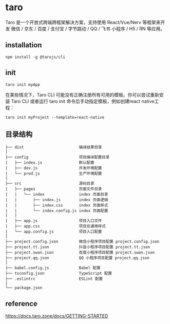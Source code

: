 # taro
Taro 是一个开放式跨端跨框架解决方案，支持使用 React/Vue/Nerv 等框架来开发 
微信 / 京东 / 百度 / 支付宝 / 字节跳动 / QQ / 飞书 小程序 / H5 / RN 等应用。

## installation
```
npm install -g @tarojs/cli
```

## init
```
taro init myApp
```
在某些情况下，Taro CLI 可能没有正确注册所有可用的模板。你可以尝试重新安装 Taro CLI 或者运行 taro init 命令后手动指定模板，例如创建react native工程：
```
taro init myProject --template=react-native
```

## 目录结构
```
├── dist                        编译结果目录
|
├── config                      项目编译配置目录
|   ├── index.js                默认配置
|   ├── dev.js                  开发环境配置
|   └── prod.js                 生产环境配置
|
├── src                         源码目录
|   ├── pages                   页面文件目录
|   |   └── index               index 页面目录
|   |       ├── index.js        index 页面逻辑
|   |       ├── index.css       index 页面样式
|   |       └── index.config.js index 页面配置
|   |
|   ├── app.js                  项目入口文件
|   ├── app.css                 项目总通用样式
|   └── app.config.js           项目入口配置
|
├── project.config.json         微信小程序项目配置 project.config.json
├── project.tt.json             抖音小程序项目配置 project.tt.json
├── project.swan.json           百度小程序项目配置 project.swan.json
├── project.qq.json             QQ 小程序项目配置 project.qq.json
|
├── babel.config.js             Babel 配置
├── tsconfig.json               TypeScript 配置
├── .eslintrc                   ESLint 配置
|
└── package.json
```

## reference
https://docs.taro.zone/docs/GETTING-STARTED